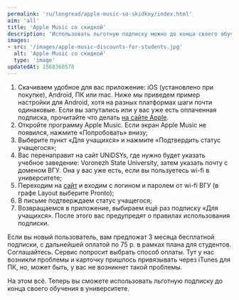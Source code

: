 ```yaml
---
permalink: 'ru/longread/apple-music-so-skidkoy/index.html'
aim: 'all'
title: 'Apple Music со скидкой'
description: 'Использовать льготную подписку можно до конца своего обучения в ВГУ'
images:
- src: '/images/apple-music-discounts-for-students.jpg'
  alt: 'Apple Music со скидкой'
  type: 'image'
updatedAt: 1568360578
---
```

1. Скачиваем удобное для вас приложение: iOS (установлено при покупке), Android, ПК или mac. Ниже мы приведем пример настройки для Android, хотя на разных платформах шаги почти одинаковые. Если вы запутались или у вас уже есть оплаченная подписка, прочитайте что делать [на сайте Apple](https://support.apple.com/ru-ru/HT205928).
2. Откройте программу Apple Music. Если экран Apple Music не появился, нажмите «Попробовать» внизу;
3. Выберите пункт «Для учащихся» и нажмите «Подтвердить статус учащегося»;
4. Вас перенаправит на сайт UNiDSYs, где нужно будет указать учебное заведение: Voronezh State University, затем указать почту с доменом ВГУ. Она у вас уже есть, если вы пользуетесь wi-fi в университете;
5. Переходим на [сайт](https://info.vsu.ru/) и входим с логином и паролем от wi-fi ВГУ (в графе Layout выберите Pronto);
6. В письме подтверждаем статус учащегося;
7. Возвращаемся в приложение, выбираем ещё раз подписку «Для учащихся». После этого вас предупредят о правилах использования подписки.

Если вы новый пользователь, вам предложат 3 месяца бесплатной подписки, с дальнейшей оплатой по 75 р. в рамках плана для студентов. Соглашайтесь. Сервис попросит выбрать способ оплаты. Тут у нас возникли проблемы и карточку пришлось привязывать через iTunes для ПК, но, может быть, у вас не возникнет такой проблемы.

На этом всё. Теперь вы сможете использовать льготную подписку до конца своего обучения в университете.
